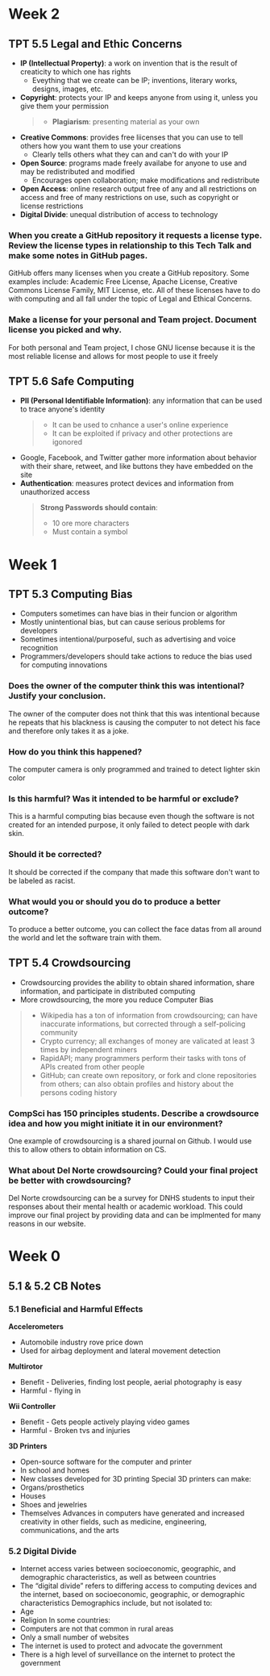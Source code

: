 
# Week 2
## TPT 5.5 Legal and Ethic Concerns 
* **IP (Intellectual Property)**: a work on invention that is the result of creaticity to which one has rights
  * Eveything that we create can be IP; inventions, literary works, designs, images, etc.
* **Copyright**: protects your IP and keeps anyone from using it, unless you give them your permission
  > * **Plagiarism**: presenting material as your own
* **Creative Commons**: provides free liicenses that you can use to tell others how you want them to use your creations
  * Clearly tells others what they can and can't do with your IP
* **Open Source**: programs made freely availabe for anyone to use and may be redistributed and modified
  * Encourages open collaboration; make modifications and redistribute
* **Open Access**: online research output free of any and all restrictions on access and free of many restrictions on use, such as copyright or license restrictions
* **Digital Divide**: unequal distribution of access to technology

### When you create a GitHub repository it requests a license type. Review the license types in relationship to this Tech Talk and make some notes in GitHub pages.
GitHub offers many licenses when you create a GitHub repository. Some examples include: Academic Free License, Apache License, Creative Commons License Family, MIT License, etc. All of these licenses have to do with computing and all fall under the topic of Legal and Ethical Concerns.

### Make a license for your personal and Team project. Document license you picked and why.
For both personal and Team project, I chose GNU license because it is the most reliable license and allows for most people to use it freely

## TPT 5.6 Safe Computing
* **PII (Personal Identifiable Information)**: any information that can be used to trace anyone's identity
  > * It can be used to cnhance a user's online experience
  > * It can be exploited if privacy and other protections are igonored
* Google, Facebook, and Twitter gather more information about behavior with their share, retweet, and like buttons they have embedded on the site
* **Authentication**: measures protect devices and information from unauthorized access
  > **Strong Passwords should contain**: 
     > * 10 ore more characters
     > * Must contain a symbol



# Week 1
## TPT 5.3 Computing Bias 
 * Computers sometimes can have bias in their funcion or algorithm
 * Mostly unintentional bias, but can cause serious problems for developers
 * Sometimes intentional/purposeful, such as advertising and voice recognition
 * Programmers/developers should take actions to reduce the bias used for computing innovations 
### Does the owner of the computer think this was intentional? Justify your conclusion.
The owner of the computer does not think that this was intentional because he repeats that his blackness is causing the computer to not detect his face and therefore only takes it as a joke.  
### How do you think this happened?
 The computer camera is only programmed and trained to detect lighter skin color
### Is this harmful? Was it intended to be harmful or exclude?
 This is a harmful computing bias because even though the software is not created for an intended purpose, it only failed to detect people with dark skin.
### Should it be corrected?
 It should be corrected if the company that made this software don't want to be labeled as racist. 
### What would you or should you do to produce a better outcome? 
 To produce a better outcome, you can collect the face datas from all around the world and let the software train with them.
## TPT 5.4 Crowdsourcing 
 * Crowdsourcing provides the ability to obtain shared information, share information, and participate in distributed computing
 * More crowdsourcing, the more you reduce Computer Bias
 > * Wikipedia has a ton of information from crowdsourcing; can have inaccurate informations, but corrected through a self-policing community
 > * Crypto currency; all exchanges of money are valicated at least 3 times by independent miners
 > * RapidAPI; many programmers perform their tasks with tons of APIs created from other people
 > * GitHub; can create own repository, or fork and clone repositories from others; can also obtain profiles and history about the persons coding history
### CompSci has 150 principles students. Describe a crowdsource idea and how you might initiate it in our environment?
One example of crowdsourcing is a shared journal on Github. I would use this to allow others to obtain information on CS.
### What about Del Norte crowdsourcing? Could your final project be better with crowdsourcing?
 Del Norte crowdsourcing can be a survey for DNHS students to input their responses about their mental health or academic workload. This could improve our final project by providing data and can be implmented for many reasons in our website.

# Week 0
## 5.1 & 5.2 CB Notes
### 5.1 Beneficial and Harmful Effects
**Accelerometers**
- Automobile industry rove price down
- Used for airbag deployment and lateral movement detection

**Multirotor**
- Benefit - Deliveries, finding lost people, aerial photography is easy
- Harmful - flying in

**Wii Controller**
- Benefit - Gets people actively playing video games
- Harmful - Broken tvs and injuries

**3D Printers**
- Open-source software for the computer and printer
- In school and homes
- New classes developed for 3D printing
Special 3D printers can make:
- Organs/prosthetics
- Houses
- Shoes and jewelries
- Themselves
Advances in computers have generated and increased creativity in other fields, such as medicine, engineering, communications, and the arts
### 5.2 Digital Divide
- Internet access varies between socioeconomic, geographic, and demographic characteristics, as well as between countries
- The “digital divide” refers to differing access to computing devices and the internet, based on socioeconomic, geographic, or demographic characteristics
Demographics include, but not isolated to:
- Age
- Religion
In some countries:
- Computers are not that common in rural areas
- Only a small number of websites
- The internet is used to protect and advocate the government
- There is a high level of surveillance on the internet to protect the government


